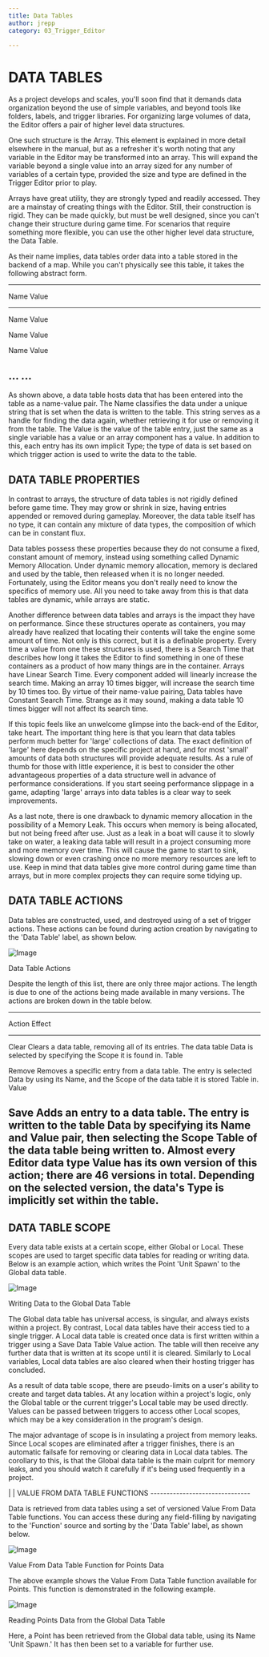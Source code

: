 ```yaml
---
title: Data Tables
author: jrepp
category: 03_Trigger_Editor

---
```

DATA TABLES
===========

As a project develops and scales, you'll soon find that it demands data
organization beyond the use of simple variables, and beyond tools like
folders, labels, and trigger libraries. For organizing large volumes of
data, the Editor offers a pair of higher level data structures.

One such structure is the Array. This element is explained in more
detail elsewhere in the manual, but as a refresher it's worth noting
that any variable in the Editor may be transformed into an array. This
will expand the variable beyond a single value into an array sized for
any number of variables of a certain type, provided the size and type
are defined in the Trigger Editor prior to play.

Arrays have great utility, they are strongly typed and readily accessed.
They are a mainstay of creating things with the Editor. Still, their
construction is rigid. They can be made quickly, but must be well
designed, since you can't change their structure during game time. For
scenarios that require something more flexible, you can use the other
higher level data structure, the Data Table.

As their name implies, data tables order data into a table stored in the
backend of a map. While you can't physically see this table, it takes
the following abstract form.

  ------------------
  Name     Value
  -------- ---------
  Name     Value

  Name     Value

  Name     Value

  ...      ...
  ------------------

As shown above, a data table hosts data that has been entered into the
table as a name-value pair. The Name classifies the data under a unique
string that is set when the data is written to the table. This string
serves as a handle for finding the data again, whether retrieving it for
use or removing it from the table. The Value is the value of the table
entry, just the same as a single variable has a value or an array
component has a value. In addition to this, each entry has its own
implicit Type; the type of data is set based on which trigger action is
used to write the data to the table.

DATA TABLE PROPERTIES
---------------------

In contrast to arrays, the structure of data tables is not rigidly
defined before game time. They may grow or shrink in size, having
entries appended or removed during gameplay. Moreover, the data table
itself has no type, it can contain any mixture of data types, the
composition of which can be in constant flux.

Data tables possess these properties because they do not consume a
fixed, constant amount of memory, instead using something called Dynamic
Memory Allocation. Under dynamic memory allocation, memory is declared
and used by the table, then released when it is no longer needed.
Fortunately, using the Editor means you don't really need to know the
specifics of memory use. All you need to take away from this is that
data tables are dynamic, while arrays are static.

Another difference between data tables and arrays is the impact they
have on performance. Since these structures operate as containers, you
may already have realized that locating their contents will take the
engine some amount of time. Not only is this correct, but it is a
definable property. Every time a value from one these structures is
used, there is a Search Time that describes how long it takes the Editor
to find something in one of these containers as a product of how many
things are in the container. Arrays have Linear Search Time. Every
component added will linearly increase the search time. Making an array
10 times bigger, will increase the search time by 10 times too. By
virtue of their name-value pairing, Data tables have Constant Search
Time. Strange as it may sound, making a data table 10 times bigger will
not affect its search time.

If this topic feels like an unwelcome glimpse into the back-end of the
Editor, take heart. The important thing here is that you learn that data
tables perform much better for 'large' collections of data. The exact
definition of 'large' here depends on the specific project at hand, and
for most 'small' amounts of data both structures will provide adequate
results. As a rule of thumb for those with little experience, it is best
to consider the other advantageous properties of a data structure well
in advance of performance considerations. If you start seeing
performance slippage in a game, adapting 'large' arrays into data tables
is a clear way to seek improvements.

As a last note, there is one drawback to dynamic memory allocation in
the possibility of a Memory Leak. This occurs when memory is being
allocated, but not being freed after use. Just as a leak in a boat will
cause it to slowly take on water, a leaking data table will result in a
project consuming more and more memory over time. This will cause the
game to start to sink, slowing down or even crashing once no more memory
resources are left to use. Keep in mind that data tables give more
control during game time than arrays, but in more complex projects they
can require some tidying up.

DATA TABLE ACTIONS
------------------

Data tables are constructed, used, and destroyed using of a set of
trigger actions. These actions can be found during action creation by
navigating to the 'Data Table' label, as shown below.

![Image](./041_Data_Tables/image1.png)

Data Table Actions

Despite the length of this list, there are only three major actions. The
length is due to one of the actions being made available in many
versions. The actions are broken down in the table below.

  --------------------------------------------------------------------------
  Action   Effect
  -------- -----------------------------------------------------------------
  Clear    Clears a data table, removing all of its entries. The data table
  Data     is selected by specifying the Scope it is found in.
  Table    

  Remove   Removes a specific entry from a data table. The entry is selected
  Data     by using its Name, and the Scope of the data table it is stored
  Table    in.
  Value    

  Save     Adds an entry to a data table. The entry is written to the table
  Data     by specifying its Name and Value pair, then selecting the Scope
  Table    of the data table being written to. Almost every Editor data type
  Value    has its own version of this action; there are 46 versions in
           total. Depending on the selected version, the data's Type is
           implicitly set within the table.
  --------------------------------------------------------------------------

DATA TABLE SCOPE
----------------

Every data table exists at a certain scope, either Global or Local.
These scopes are used to target specific data tables for reading or
writing data. Below is an example action, which writes the Point 'Unit
Spawn' to the Global data table.

![Image](./041_Data_Tables/image2.png)

Writing Data to the Global Data Table

The Global data table has universal access, is singular, and always
exists within a project. By contrast, Local data tables have their
access tied to a single trigger. A Local data table is created once data
is first written within a trigger using a Save Data Table Value action.
The table will then receive any further data that is written at its
scope until it is cleared. Similarly to Local variables, Local data
tables are also cleared when their hosting trigger has concluded.

As a result of data table scope, there are pseudo-limits on a user's
ability to create and target data tables. At any location within a
project's logic, only the Global table or the current trigger's Local
table may be used directly. Values can be passed between triggers to
access other Local scopes, which may be a key consideration in the
program's design.

The major advantage of scope is in insulating a project from memory
leaks. Since Local scopes are eliminated after a trigger finishes, there
is an automatic failsafe for removing or clearing data in Local data
tables. The corollary to this, is that the Global data table is the main
culprit for memory leaks, and you should watch it carefully if it's
being used frequently in a project.

| 
| VALUE FROM DATA TABLE FUNCTIONS
  \-\-\-\-\-\-\-\-\-\-\-\-\-\-\-\-\-\-\-\-\-\-\-\-\-\-\-\-\-\--

Data is retrieved from data tables using a set of versioned Value From
Data Table functions. You can access these during any field-filling by
navigating to the 'Function' source and sorting by the 'Data Table'
label, as shown below.

![Image](./041_Data_Tables/image3.png)

Value From Data Table Function for Points Data

The above example shows the Value From Data Table function available for
Points. This function is demonstrated in the following example.

![Image](./041_Data_Tables/image4.png)

Reading Points Data from the Global Data Table

Here, a Point has been retrieved from the Global data table, using its
Name 'Unit Spawn.' It has then been set to a variable for further use.
